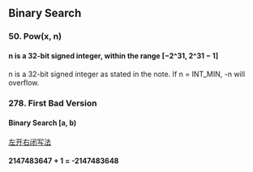 ## Binary Search

### 50. Pow(x, n)
#### n is a 32-bit signed integer, within the range [−2^31, 2^31 − 1]
n is a 32-bit signed integer as stated in the note. If n = INT_MIN, -n will overflow.


### 278. First Bad Version
#### Binary Search [a, b)
[左开右闭写法](https://github.com/PepperGo/Leetcode_Algorithms/blob/master/278.%20First%20Bad%20Version)

#### 2147483647 + 1 = -2147483648

